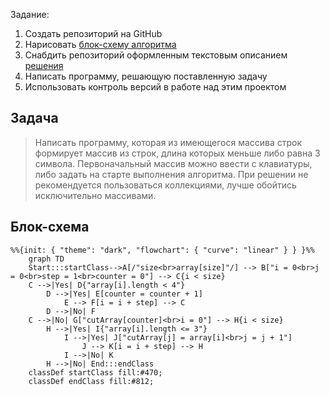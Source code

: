 Задание:

1. Создать репозиторий на GitHub
2. Нарисовать [блок-схему алгоритма](#блок-схема)
3. Снабдить репозиторий оформленным текстовым описанием [решения](#решение)
4. Написать программу, решающую поставленную задачу
5. Использовать контроль версий в работе над этим проектом

## Задача

> Написать программу, которая из имеющегося массива строк формирует массив из строк, длина которых меньше либо равна 3 символа. Первоначальный массив можно ввести с клавиатуры, либо задать на старте выполнения алгоритма. При решении не рекомендуется пользоваться коллекциями, лучше обойтись исключительно массивами.
## Блок-схема

```mermaid
%%{init: { "theme": "dark", "flowchart": { "curve": "linear" } } }%%
    graph TD
    Start:::startClass-->A[/"size<br>array[size]"/] --> B["i = 0<br>j = 0<br>step = 1<br>counter = 0"] --> C{i < size}
    C -->|Yes| D{"array[i].length < 4"}
        D -->|Yes| E[counter = counter + 1]
            E --> F[i = i + step] --> C
        D -->|No| F
    C -->|No| G["cutArray[counter]<br>i = 0"] --> H{i < size}
        H -->|Yes| I{"array[i].length <= 3"}
            I -->|Yes| J["cutArray[j] = array[i]<br>j = j + 1"]
                J --> K[i = i + step] --> H
            I -->|No| K
        H -->|No| End:::endClass
    classDef startClass fill:#470;
    classDef endClass fill:#812;
```
